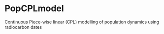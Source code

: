 # PopCPLmodel
Continuous Piece-wise linear (CPL) modelling of population dynamics using radiocarbon dates
